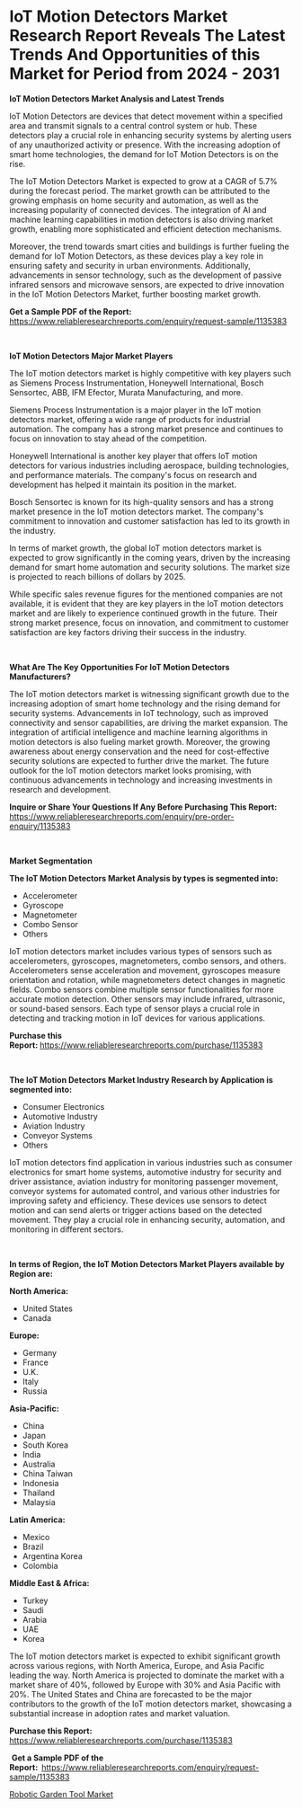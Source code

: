 <p><h1>IoT Motion Detectors Market Research Report Reveals The Latest Trends And Opportunities of this Market for Period from 2024 - 2031</h1></p><p><strong>IoT Motion Detectors Market Analysis and Latest Trends</strong></p>
<p><p>IoT Motion Detectors are devices that detect movement within a specified area and transmit signals to a central control system or hub. These detectors play a crucial role in enhancing security systems by alerting users of any unauthorized activity or presence. With the increasing adoption of smart home technologies, the demand for IoT Motion Detectors is on the rise.</p><p>The IoT Motion Detectors Market is expected to grow at a CAGR of 5.7% during the forecast period. The market growth can be attributed to the growing emphasis on home security and automation, as well as the increasing popularity of connected devices. The integration of AI and machine learning capabilities in motion detectors is also driving market growth, enabling more sophisticated and efficient detection mechanisms.</p><p>Moreover, the trend towards smart cities and buildings is further fueling the demand for IoT Motion Detectors, as these devices play a key role in ensuring safety and security in urban environments. Additionally, advancements in sensor technology, such as the development of passive infrared sensors and microwave sensors, are expected to drive innovation in the IoT Motion Detectors Market, further boosting market growth.</p></p>
<p><strong>Get a Sample PDF of the Report:&nbsp;</strong> <a href="https://www.reliableresearchreports.com/enquiry/request-sample/1135383">https://www.reliableresearchreports.com/enquiry/request-sample/1135383</a></p>
<p>&nbsp;</p>
<p><strong>IoT Motion Detectors Major Market Players</strong></p>
<p><p>The IoT motion detectors market is highly competitive with key players such as Siemens Process Instrumentation, Honeywell International, Bosch Sensortec, ABB, IFM Efector, Murata Manufacturing, and more. </p><p>Siemens Process Instrumentation is a major player in the IoT motion detectors market, offering a wide range of products for industrial automation. The company has a strong market presence and continues to focus on innovation to stay ahead of the competition.</p><p>Honeywell International is another key player that offers IoT motion detectors for various industries including aerospace, building technologies, and performance materials. The company's focus on research and development has helped it maintain its position in the market.</p><p>Bosch Sensortec is known for its high-quality sensors and has a strong market presence in the IoT motion detectors market. The company's commitment to innovation and customer satisfaction has led to its growth in the industry.</p><p>In terms of market growth, the global IoT motion detectors market is expected to grow significantly in the coming years, driven by the increasing demand for smart home automation and security solutions. The market size is projected to reach billions of dollars by 2025.</p><p>While specific sales revenue figures for the mentioned companies are not available, it is evident that they are key players in the IoT motion detectors market and are likely to experience continued growth in the future. Their strong market presence, focus on innovation, and commitment to customer satisfaction are key factors driving their success in the industry.</p></p>
<p>&nbsp;</p>
<p><strong>What Are The Key Opportunities For IoT Motion Detectors Manufacturers?</strong></p>
<p><p>The IoT motion detectors market is witnessing significant growth due to the increasing adoption of smart home technology and the rising demand for security systems. Advancements in IoT technology, such as improved connectivity and sensor capabilities, are driving the market expansion. The integration of artificial intelligence and machine learning algorithms in motion detectors is also fueling market growth. Moreover, the growing awareness about energy conservation and the need for cost-effective security solutions are expected to further drive the market. The future outlook for the IoT motion detectors market looks promising, with continuous advancements in technology and increasing investments in research and development.</p></p>
<p><strong>Inquire or Share Your Questions If Any Before Purchasing This Report:</strong> <a href="https://www.reliableresearchreports.com/enquiry/pre-order-enquiry/1135383">https://www.reliableresearchreports.com/enquiry/pre-order-enquiry/1135383</a></p>
<p>&nbsp;</p>
<p><strong>Market Segmentation</strong></p>
<p><strong>The IoT Motion Detectors Market Analysis by types is segmented into:</strong></p>
<p><ul><li>Accelerometer</li><li>Gyroscope</li><li>Magnetometer</li><li>Combo Sensor</li><li>Others</li></ul></p>
<p><p>IoT motion detectors market includes various types of sensors such as accelerometers, gyroscopes, magnetometers, combo sensors, and others. Accelerometers sense acceleration and movement, gyroscopes measure orientation and rotation, while magnetometers detect changes in magnetic fields. Combo sensors combine multiple sensor functionalities for more accurate motion detection. Other sensors may include infrared, ultrasonic, or sound-based sensors. Each type of sensor plays a crucial role in detecting and tracking motion in IoT devices for various applications.</p></p>
<p><strong>Purchase this Report:&nbsp;</strong><a href="https://www.reliableresearchreports.com/purchase/1135383">https://www.reliableresearchreports.com/purchase/1135383</a></p>
<p>&nbsp;</p>
<p><strong>The IoT Motion Detectors Market Industry Research by Application is segmented into:</strong></p>
<p><ul><li>Consumer Electronics</li><li>Automotive Industry</li><li>Aviation Industry</li><li>Conveyor Systems</li><li>Others</li></ul></p>
<p><p>IoT motion detectors find application in various industries such as consumer electronics for smart home systems, automotive industry for security and driver assistance, aviation industry for monitoring passenger movement, conveyor systems for automated control, and various other industries for improving safety and efficiency. These devices use sensors to detect motion and can send alerts or trigger actions based on the detected movement. They play a crucial role in enhancing security, automation, and monitoring in different sectors.</p></p>
<p>&nbsp;</p>
<p><strong>In terms of Region, the IoT Motion Detectors Market Players available by Region are:</strong></p>
<p>
    <p> <strong> North America: </strong>
        <ul>
            <li>United States</li>
            <li>Canada</li>
        </ul>
        </p> 
    <p> <strong> Europe: </strong>
        <ul>
            <li>Germany</li>
            <li>France</li>
            <li>U.K.</li>
            <li>Italy</li>
            <li>Russia</li>
        </ul>
        </p> 
    <p> <strong> Asia-Pacific: </strong>
        <ul>
            <li>China</li>
            <li>Japan</li>
            <li>South Korea</li>
            <li>India</li>
            <li>Australia</li>
            <li>China Taiwan</li>
            <li>Indonesia</li>
            <li>Thailand</li>
            <li>Malaysia</li>
        </ul>
        </p> 
    <p> <strong> Latin America: </strong>
        <ul>
            <li>Mexico</li>
            <li>Brazil</li>
            <li>Argentina Korea</li>
            <li>Colombia</li>
        </ul>
        </p> 
    <p> <strong> Middle East & Africa: </strong>
        <ul>
            <li>Turkey</li>
            <li>Saudi</li>
            <li>Arabia</li>
            <li>UAE</li>
            <li>Korea</li>
        </ul>
    </p>
    </p>
<p><p>The IoT motion detectors market is expected to exhibit significant growth across various regions, with North America, Europe, and Asia Pacific leading the way. North America is projected to dominate the market with a market share of 40%, followed by Europe with 30% and Asia Pacific with 20%. The United States and China are forecasted to be the major contributors to the growth of the IoT motion detectors market, showcasing a substantial increase in adoption rates and market valuation.</p></p>
<p><strong>Purchase this Report: </strong><a href="https://www.reliableresearchreports.com/purchase/1135383">https://www.reliableresearchreports.com/purchase/1135383</a></p>
<p>&nbsp;<strong>Get a Sample PDF of the Report:&nbsp;&nbsp;</strong><a href="https://www.reliableresearchreports.com/enquiry/request-sample/1135383">https://www.reliableresearchreports.com/enquiry/request-sample/1135383</a></p>
<p><strong></strong></p>
<p><p><a href="https://github.com/peachesmcdowel1/Market-Research-Report-List-1/blob/main/robotic-garden-tool-market.md">Robotic Garden Tool Market</a></p></p>